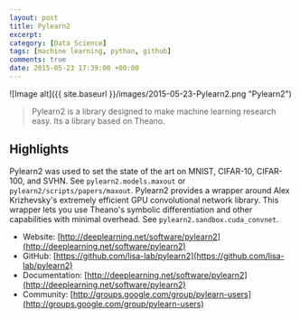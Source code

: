 ```yaml
---
layout: post
title: Pylearn2
excerpt:
category: [Data Science]
tags: [machine learning, python, github]
comments: true
date: 2015-05-23 17:39:00 +00:00
---
```


![Image alt]({{ site.baseurl }}/images/2015-05-23-Pylearn2.png "Pylearn2")

>Pylearn2 is a library designed to make machine learning research easy. Its a library based on Theano.

<!-- more -->

## Highlights

Pylearn2 was used to set the state of the art on MNIST, CIFAR-10, CIFAR-100, and SVHN. 
See `pylearn2.models.maxout` or `pylearn2/scripts/papers/maxout`.
Pylearn2 provides a wrapper around Alex Krizhevsky's extremely efficient GPU convolutional 
network library. This wrapper lets you use Theano's symbolic differentiation and other capabilities 
with minimal overhead. See `pylearn2.sandbox.cuda_convnet`.

- Website: [http://deeplearning.net/software/pylearn2](http://deeplearning.net/software/pylearn2)
- GitHub: [https://github.com/lisa-lab/pylearn2](https://github.com/lisa-lab/pylearn2)
- Documentation: [http://deeplearning.net/software/pylearn2](http://deeplearning.net/software/pylearn2)
- Community: [http://groups.google.com/group/pylearn-users](http://groups.google.com/group/pylearn-users)
